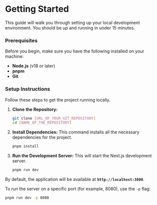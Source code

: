 # Getting Started

This guide will walk you through setting up your local development environment. You should be up and running in under 15 minutes.

### Prerequisites

Before you begin, make sure you have the following installed on your machine:

* **Node.js** (v18 or later)
* **pnpm**
* **Git**

### Setup Instructions

Follow these steps to get the project running locally.

1.  **Clone the Repository:**
    ```bash
    git clone [URL_OF_YOUR_GIT_REPOSITORY]
    cd [NAME_OF_THE_REPOSITORY]
    ```

2.  **Install Dependencies:**
    This command installs all the necessary dependencies for the project.
    ```bash
    pnpm install
    ```

3.  **Run the Development Server:**
    This will start the Next.js development server.
    ```bash
    pnpm run dev
    ```

By default, the application will be available at **`http://localhost:3000`**.

To run the server on a specific port (for example, 8080), use the `-p` flag:
```bash
pnpm run dev -p 8080
```
